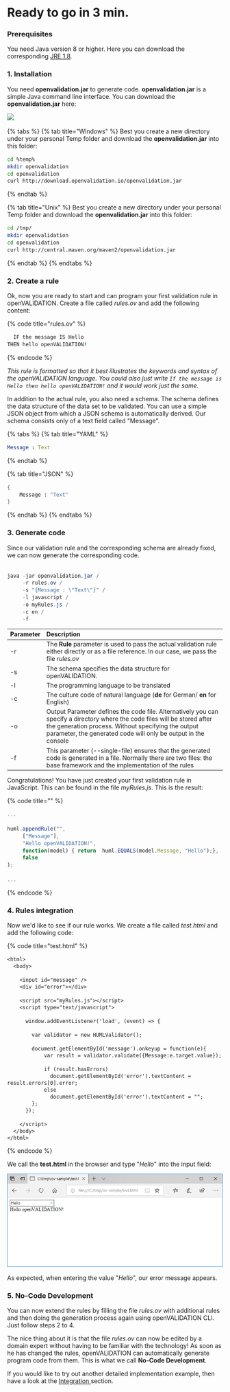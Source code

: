 # Ready to go in 3 min.

### Prerequisites

You need Java version 8 or higher. Here you can download the corresponding [JRE 1.8](https://www.oracle.com/technetwork/java/javase/downloads/index.html).

### 1. Installation

You need **openvalidation.jar** to generate code. **openvalidation.jar** is a simple Java command line interface. You can download the **openvalidation.jar** here:

[![](.gitbook/assets/button1%20%285%29.PNG)](https://downloadarchive.blob.core.windows.net/openvalidation-generator/openvalidation.jar) 

{% tabs %}
{% tab title="Windows" %}
Best you create a new directory under your personal Temp folder and download the **openvalidation.jar** into this folder:

```bash
cd %temp%
mkdir openvalidation
cd openvalidation
curl http://download.openvalidation.io/openvalidation.jar
```
{% endtab %}

{% tab title="Unix" %}
Best you create a new directory under your personal Temp folder and download the **openvalidation.jar** into this folder:

```bash
cd /tmp/
mkdir openvalidation
cd openvalidation
curl http://central.maven.org/maven2/openvalidation.jar
```
{% endtab %}
{% endtabs %}

### 2. Create a rule

Ok, now you are ready to start and can program your first validation rule in openVALIDATION. Create a file called _rules.ov_ and add the following content:

{% code title="rules.ov" %}
```coffeescript
  IF the message IS Hello
THEN hello openVALIDATION!
```
{% endcode %}

_This rule is formatted so that it best illustrates the keywords and syntax of the openVALIDATION language. You could also just write `If the message is Hello then hello openVALIDATION!` and it would work just the same._

In addition to the actual rule, you also need a schema. The schema defines the data structure of the data set to be validated. You can use a simple JSON object from which a JSON schema is automatically derived. Our schema consists only of a text field called "Message".

{% tabs %}
{% tab title="YAML" %}
```yaml
Message : Text
```
{% endtab %}

{% tab title="JSON" %}
```scheme
{
    Message : "Text"
}
```
{% endtab %}
{% endtabs %}

### 3. Generate code

Since our validation rule and the corresponding schema are already fixed, we can now generate the corresponding code. 

```java

java -jar openvalidation.jar /
     -r rules.ov /
     -s "{Message : \"Text\"}" /
     -l javascript /
     -o myRules.js /
     -c en /
     -f

```

| Parameter        | Description |
| :--- | :--- |
| -r | The **Rule** parameter is used to pass the actual validation rule either directly or as a file reference. In our case, we pass the file _rules.ov_ |
| -s | The schema specifies the data structure for openVALIDATION. |
| -l | The programming language to be translated  |
| -c | The culture code of natural language \(**de** for German/ **en** for English\) |
| -o | Output Parameter defines the code file. Alternatively you can specify a directory where the code files will be stored after the generation process. Without specifying the output parameter, the generated code will only be output in the console |
| -f | This parameter \(--single-file\) ensures that the generated code is generated in a file. Normally there are two files: the base framework and the implementation of the rules |

Congratulations! You have just created your first validation rule in JavaScript. This can be found in the file _myRules.js_. This is the result:

{% code title="" %}
```javascript
...

huml.appendRule("",
     ["Message"],
     "Hello openVALIDATION!",
     function(model) { return  huml.EQUALS(model.Message, "Hello");},
     false
);

...
```
{% endcode %}



### 4. Rules integration

Now we'd like to see if our rule works. We create a file called _test.html_ and add the following code:

{% code title="test.html" %}
```markup
<html>
  <body>

    <input id="message" />
    <div id="error"></div>

    <script src="myRules.js"></script>
    <script type="text/javascript">

      window.addEventListener('load', (event) => {

        var validator = new HUMLValidator();

        document.getElementById('message').onkeyup = function(e){
            var result = validator.validate({Message:e.target.value});

            if (result.hasErrors)
              document.getElementById('error').textContent = result.errors[0].error;
            else
              document.getElementById('error').textContent = "";
        };
      });

    </script>
  </body>
</html>
```
{% endcode %}

We call the **test.html** in the browser and type "_Hello_" into the input field:

![](.gitbook/assets/image%20%2820%29%20%282%29.png)

As expected, when entering the value "_Hello_", our error message appears.



### 5. No-Code Development

You can now extend the rules by filling the file _rules.ov_ with additional rules and then doing the generation process again using openVALIDATION CLI. Just follow steps 2 to 4.

The nice thing about it is that the file _rules.ov_ can now be edited by a domain expert without having to be familiar with the technology! As soon as he has changed the rules, openVALIDATION can automatically generate program code from them. This is what we call **No-Code Development**.

If you would like to try out another detailed implementation example, then have a look at the [Integration ](openvalidation-integration.md)section.

